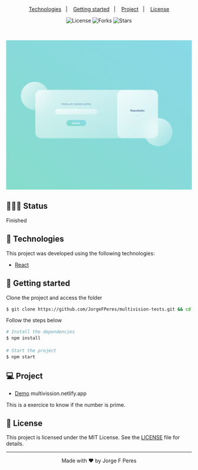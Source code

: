 <p align="center">
  <a href="#-technologies">Technologies</a>&nbsp;&nbsp;&nbsp;|&nbsp;&nbsp;&nbsp;
  <a href="#-layout">Getting started</a>&nbsp;&nbsp;&nbsp;|&nbsp;&nbsp;&nbsp;
  <a href="#-project">Project</a>&nbsp;&nbsp;&nbsp;|&nbsp;&nbsp;&nbsp;
  <a href="#-license">License</a>
</p>

<p align="center">
  <img  src="https://img.shields.io/static/v1?label=license&message=MIT&color=00ddff&labelColor=121214" alt="License">
  
  <img src="https://img.shields.io/github/forks/JorgeFPeres/multivision-tests?label=forks&message=MIT&color=00ddff&labelColor=121214" alt="Forks">

  <img src="https://img.shields.io/github/stars/JorgeFPeres/multivision-tests?label=stars&message=MIT&color=00ddff&labelColor=121214" alt="Stars">
</p>

<br>

<p align="center">
  <img alt="example" src="public/image.png">
</p>

## 👨🏻‍💻 Status

Finished

## 🧪 Technologies

This project was developed using the following technologies:

- [React](https://reactjs.org)

## 🚀 Getting started

Clone the project and access the folder

```bash
$ git clone https://github.com/JorgeFPeres/multivision-tests.git && cd multivision-tests
```

Follow the steps below

```bash
# Install the dependencies
$ npm install

# Start the project
$ npm start
```

## 💻 Project

- [Demo](https://multivission.netlify.app)
multivission.netlify.app

This is a exercice to know if the number is prime.


## 📝 License

This project is licensed under the MIT License. See the [LICENSE](LICENSE.md) file for details.

---

<p align="center">Made with ❤️ by Jorge F Peres</p>
